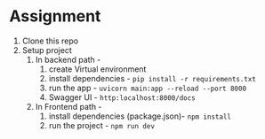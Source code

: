# Assignment 
1. Clone this repo
2. Setup project
   1. In backend path -
      1. create Virtual environment
      2. install dependencies - `pip install -r requirements.txt`
      3. run the app - `uvicorn main:app --reload --port 8000`
      4. Swagger UI - `http:localhost:8000/docs`
   2. In Frontend path -
      1. install dependencies (package.json)- `npm install`
      2. run the project - `npm run dev`
